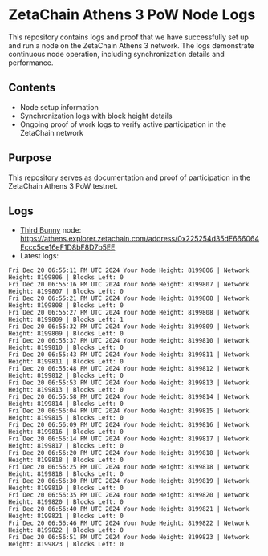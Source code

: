 # ZetaChain Athens 3 PoW Node Logs
This repository contains logs and proof that we have successfully set up and run a node on the ZetaChain Athens 3 network. The logs demonstrate continuous node operation, including synchronization details and performance.

## Contents
- Node setup information
- Synchronization logs with block height details
- Ongoing proof of work logs to verify active participation in the ZetaChain network

## Purpose
This repository serves as documentation and proof of participation in the ZetaChain Athens 3 PoW testnet.

## Logs

- [Third Bunny](https://thirdbunny.xyz/) node: https://athens.explorer.zetachain.com/address/0x225254d35dE666064Eccc5ce16eF1D8bF8D7b5EE
- Latest logs:
```
Fri Dec 20 06:55:11 PM UTC 2024 Your Node Height: 8199806 | Network Height: 8199806 | Blocks Left: 0
Fri Dec 20 06:55:16 PM UTC 2024 Your Node Height: 8199807 | Network Height: 8199807 | Blocks Left: 0
Fri Dec 20 06:55:21 PM UTC 2024 Your Node Height: 8199808 | Network Height: 8199808 | Blocks Left: 0
Fri Dec 20 06:55:27 PM UTC 2024 Your Node Height: 8199808 | Network Height: 8199809 | Blocks Left: 1
Fri Dec 20 06:55:32 PM UTC 2024 Your Node Height: 8199809 | Network Height: 8199809 | Blocks Left: 0
Fri Dec 20 06:55:37 PM UTC 2024 Your Node Height: 8199810 | Network Height: 8199810 | Blocks Left: 0
Fri Dec 20 06:55:43 PM UTC 2024 Your Node Height: 8199811 | Network Height: 8199811 | Blocks Left: 0
Fri Dec 20 06:55:48 PM UTC 2024 Your Node Height: 8199812 | Network Height: 8199812 | Blocks Left: 0
Fri Dec 20 06:55:53 PM UTC 2024 Your Node Height: 8199813 | Network Height: 8199813 | Blocks Left: 0
Fri Dec 20 06:55:58 PM UTC 2024 Your Node Height: 8199814 | Network Height: 8199814 | Blocks Left: 0
Fri Dec 20 06:56:04 PM UTC 2024 Your Node Height: 8199815 | Network Height: 8199815 | Blocks Left: 0
Fri Dec 20 06:56:09 PM UTC 2024 Your Node Height: 8199816 | Network Height: 8199816 | Blocks Left: 0
Fri Dec 20 06:56:14 PM UTC 2024 Your Node Height: 8199817 | Network Height: 8199817 | Blocks Left: 0
Fri Dec 20 06:56:20 PM UTC 2024 Your Node Height: 8199818 | Network Height: 8199818 | Blocks Left: 0
Fri Dec 20 06:56:25 PM UTC 2024 Your Node Height: 8199818 | Network Height: 8199818 | Blocks Left: 0
Fri Dec 20 06:56:30 PM UTC 2024 Your Node Height: 8199819 | Network Height: 8199819 | Blocks Left: 0
Fri Dec 20 06:56:35 PM UTC 2024 Your Node Height: 8199820 | Network Height: 8199820 | Blocks Left: 0
Fri Dec 20 06:56:40 PM UTC 2024 Your Node Height: 8199821 | Network Height: 8199821 | Blocks Left: 0
Fri Dec 20 06:56:46 PM UTC 2024 Your Node Height: 8199822 | Network Height: 8199822 | Blocks Left: 0
Fri Dec 20 06:56:51 PM UTC 2024 Your Node Height: 8199823 | Network Height: 8199823 | Blocks Left: 0
```

